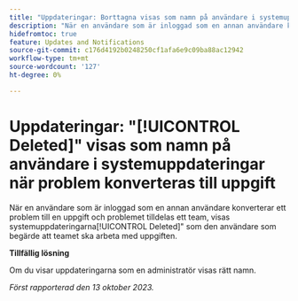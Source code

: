 ```yaml
---
title: "Uppdateringar: Borttagna visas som namn på användare i systemuppdateringar när utgåvan konverteras till aktivitet"
description: "När en användare som är inloggad som en annan användare konverterar ett problem till en uppgift och problemet tilldelas ett team, visas systemuppdateringarna Borttagen som den användare som begärde att teamet ska arbeta med uppgiften."
hidefromtoc: true
feature: Updates and Notifications
source-git-commit: c176d4192b0248250cf1afa6e9c09ba88ac12942
workflow-type: tm+mt
source-wordcount: '127'
ht-degree: 0%

---
```



# Uppdateringar: &quot;[!UICONTROL Deleted]&quot; visas som namn på användare i systemuppdateringar när problem konverteras till uppgift

När en användare som är inloggad som en annan användare konverterar ett problem till en uppgift och problemet tilldelas ett team, visas systemuppdateringarna[!UICONTROL Deleted]&quot; som den användare som begärde att teamet ska arbeta med uppgiften.

**Tillfällig lösning**

Om du visar uppdateringarna som en administratör visas rätt namn.

_Först rapporterad den 13 oktober 2023._
